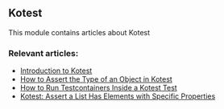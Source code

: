 ## Kotest

This module contains articles about Kotest

### Relevant articles:
- [Introduction to Kotest](https://www.baeldung.com/kotlin/kotest)
- [How to Assert the Type of an Object in Kotest](https://www.baeldung.com/kotlin/kotest-assert-object-type)
- [How to Run Testcontainers Inside a Kotest Test](https://www.baeldung.com/kotlin/kotest-testcontainers)
- [Kotest: Assert a List Has Elements with Specific Properties](https://www.baeldung.com/kotlin/kotest-list-check-item-properties)

